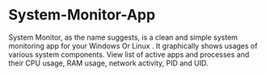 # System-Monitor-App
System Monitor, as the name suggests, is a clean and simple system monitoring app for your Windows Or Linux . It graphically shows usages of various system components. View list of active apps and processes and their CPU usage, RAM usage, network activity, PID and UID.
